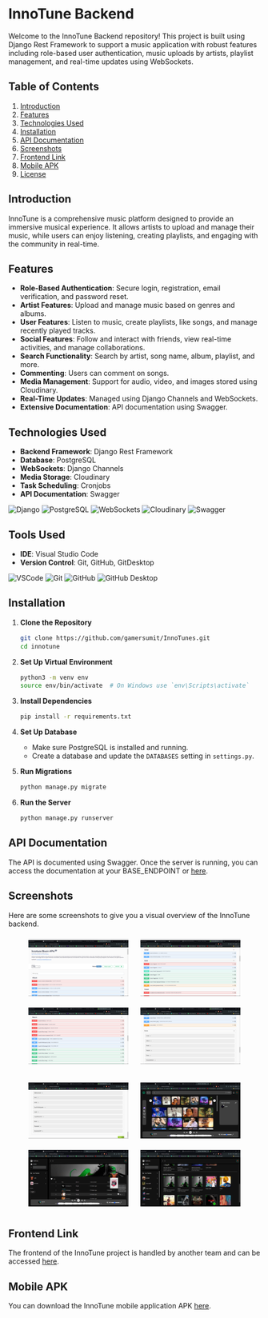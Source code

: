 # InnoTune Backend

Welcome to the InnoTune Backend repository! This project is built using Django Rest Framework to support a music application with robust features including role-based user authentication, music uploads by artists, playlist management, and real-time updates using WebSockets.

## Table of Contents

1. [Introduction](#introduction)
2. [Features](#features)
3. [Technologies Used](#technologies-used)
4. [Installation](#installation)
5. [API Documentation](#api-documentation)
6. [Screenshots](#screenshots)
7. [Frontend Link](#frontend-link)
8. [Mobile APK](#mobile-apk)
9. [License](#license)

## Introduction

InnoTune is a comprehensive music platform designed to provide an immersive musical experience. It allows artists to upload and manage their music, while users can enjoy listening, creating playlists, and engaging with the community in real-time.

## Features

- **Role-Based Authentication**: Secure login, registration, email verification, and password reset.
- **Artist Features**: Upload and manage music based on genres and albums.
- **User Features**: Listen to music, create playlists, like songs, and manage recently played tracks.
- **Social Features**: Follow and interact with friends, view real-time activities, and manage collaborations.
- **Search Functionality**: Search by artist, song name, album, playlist, and more.
- **Commenting**: Users can comment on songs.
- **Media Management**: Support for audio, video, and images stored using Cloudinary.
- **Real-Time Updates**: Managed using Django Channels and WebSockets.
- **Extensive Documentation**: API documentation using Swagger.

## Technologies Used

- **Backend Framework**: Django Rest Framework
- **Database**: PostgreSQL
- **WebSockets**: Django Channels
- **Media Storage**: Cloudinary
- **Task Scheduling**: Cronjobs
- **API Documentation**: Swagger

<p align="left">
  <img src="https://img.shields.io/badge/Django-092E20?style=for-the-badge&logo=django&logoColor=white" alt="Django" />
  <img src="https://img.shields.io/badge/PostgreSQL-336791?style=for-the-badge&logo=postgresql&logoColor=white" alt="PostgreSQL" />
  <img src="https://img.shields.io/badge/WebSockets-000000?style=for-the-badge&logo=websocket&logoColor=white" alt="WebSockets" />
  <img src="https://img.shields.io/badge/Cloudinary-3448C5?style=for-the-badge&logo=cloudinary&logoColor=white" alt="Cloudinary" />
  <img src="https://img.shields.io/badge/Swagger-85EA2D?style=for-the-badge&logo=swagger&logoColor=white" alt="Swagger" />
</p>

## Tools Used

- **IDE**: Visual Studio Code
- **Version Control**: Git, GitHub, GitDesktop

<p align="left">
  <img src="https://img.shields.io/badge/VSCode-007ACC?style=for-the-badge&logo=visual-studio-code&logoColor=white" alt="VSCode" />
  <img src="https://img.shields.io/badge/Git-F05032?style=for-the-badge&logo=git&logoColor=white" alt="Git" />
  <img src="https://img.shields.io/badge/GitHub-181717?style=for-the-badge&logo=github&logoColor=white" alt="GitHub" />
  <img src="https://img.shields.io/badge/GitHub_Desktop-181717?style=for-the-badge&logo=github-desktop&logoColor=white" alt="GitHub Desktop" />
</p>


## Installation

1. **Clone the Repository**
    ```sh
    git clone https://github.com/gamersumit/InnoTunes.git
    cd innotune
    ```

2. **Set Up Virtual Environment**
    ```sh
    python3 -m venv env
    source env/bin/activate  # On Windows use `env\Scripts\activate`
    ```

3. **Install Dependencies**
    ```sh
    pip install -r requirements.txt
    ```

4. **Set Up Database**
    - Make sure PostgreSQL is installed and running.
    - Create a database and update the `DATABASES` setting in `settings.py`.
  
5. **Run Migrations**
    ```sh
    python manage.py migrate
    ```

6. **Run the Server**
    ```sh
    python manage.py runserver
    ```

## API Documentation

The API is documented using Swagger. Once the server is running, you can access the documentation at your BASE_ENDPOINT or [here](https://innotunes.onrender.com).


## Screenshots

Here are some screenshots to give you a visual overview of the InnoTune backend.

<p align="center">
  <img src="screenshots/Screenshot1.png" alt="Screenshot 1" width="200" style="margin: 10px;"/>
  <img src="screenshots/Screenshot2.png" alt="Screenshot 2" width="200" style="margin: 10px;"/>
  <img src="screenshots/Screenshot3.png" alt="Screenshot 3" width="200" style="margin: 10px;"/>
  <img src="screenshots/Screenshot4.png" alt="Screenshot 4" width="200" style="margin: 10px;"/> 
</p>
<p align="center">
  <img src="screenshots/Screenshot5.png" alt="Screenshot 5" width="200" style="margin: 10px;"/>
  <img src="screenshots/Screenshot6.png" alt="Screenshot 6" width="200" style="margin: 10px;"/>
  <img src="screenshots/Screenshot7.png" alt="Screenshot 7" width="200" style="margin: 10px;"/>
  <img src="screenshots/Screenshot8.png" alt="Screenshot 8" width="200" style="margin: 10px;"/>
</p>

## Frontend Link

The frontend of the InnoTune project is handled by another team and can be accessed [here](https://innotune.vercel.app).

## Mobile APK

You can download the InnoTune mobile application APK [here](link-to-your-apk-file).

